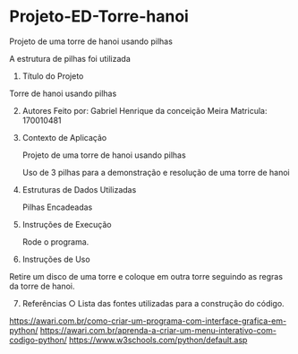 # Projeto-ED-Torre-hanoi

Projeto de uma torre de hanoi usando pilhas

A estrutura de pilhas foi utilizada

1. Título do Projeto

Torre de hanoi usando pilhas

2. Autores
   Feito por:
   Gabriel Henrique da conceição Meira Matricula: 170010481

3. Contexto de Aplicação

   Projeto de uma torre de hanoi usando pilhas

   Uso de 3 pilhas para a demonstração e resolução de uma torre de hanoi

4. Estruturas de Dados Utilizadas

   Pilhas Encadeadas

5. Instruções de Execução

   Rode o programa.

6. Instruções de Uso

Retire um disco de uma torre e coloque em outra torre seguindo as regras da torre de hanoi.

7. Referências
   ○ Lista das fontes utilizadas para a construção do código.

https://awari.com.br/como-criar-um-programa-com-interface-grafica-em-python/
https://awari.com.br/aprenda-a-criar-um-menu-interativo-com-codigo-python/
https://www.w3schools.com/python/default.asp

